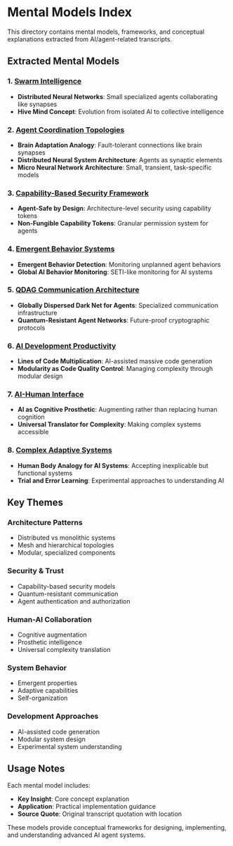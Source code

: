 # Mental Models Index

This directory contains mental models, frameworks, and conceptual explanations extracted from AI/agent-related transcripts.

## Extracted Mental Models

### 1. [Swarm Intelligence](./swarm-intelligence.md)
- **Distributed Neural Networks**: Small specialized agents collaborating like synapses
- **Hive Mind Concept**: Evolution from isolated AI to collective intelligence

### 2. [Agent Coordination Topologies](./agent-coordination-topologies.md)
- **Brain Adaptation Analogy**: Fault-tolerant connections like brain synapses
- **Distributed Neural System Architecture**: Agents as synaptic elements
- **Micro Neural Network Architecture**: Small, transient, task-specific models

### 3. [Capability-Based Security Framework](./capability-security-framework.md)
- **Agent-Safe by Design**: Architecture-level security using capability tokens
- **Non-Fungible Capability Tokens**: Granular permission system for agents

### 4. [Emergent Behavior Systems](./emergent-behavior-systems.md)
- **Emergent Behavior Detection**: Monitoring unplanned agent behaviors
- **Global AI Behavior Monitoring**: SETI-like monitoring for AI systems

### 5. [QDAG Communication Architecture](./qdag-communication-architecture.md)
- **Globally Dispersed Dark Net for Agents**: Specialized communication infrastructure
- **Quantum-Resistant Agent Networks**: Future-proof cryptographic protocols

### 6. [AI Development Productivity](./ai-development-productivity.md)
- **Lines of Code Multiplication**: AI-assisted massive code generation
- **Modularity as Code Quality Control**: Managing complexity through modular design

### 7. [AI-Human Interface](./ai-human-interface.md)
- **AI as Cognitive Prosthetic**: Augmenting rather than replacing human cognition
- **Universal Translator for Complexity**: Making complex systems accessible

### 8. [Complex Adaptive Systems](./complex-adaptive-systems.md)
- **Human Body Analogy for AI Systems**: Accepting inexplicable but functional systems
- **Trial and Error Learning**: Experimental approaches to understanding AI

## Key Themes

### Architecture Patterns
- Distributed vs monolithic systems
- Mesh and hierarchical topologies
- Modular, specialized components

### Security & Trust
- Capability-based security models
- Quantum-resistant communication
- Agent authentication and authorization

### Human-AI Collaboration
- Cognitive augmentation
- Prosthetic intelligence
- Universal complexity translation

### System Behavior
- Emergent properties
- Adaptive capabilities
- Self-organization

### Development Approaches
- AI-assisted code generation
- Modular system design
- Experimental system understanding

## Usage Notes

Each mental model includes:
- **Key Insight**: Core concept explanation
- **Application**: Practical implementation guidance
- **Source Quote**: Original transcript quotation with location

These models provide conceptual frameworks for designing, implementing, and understanding advanced AI agent systems.